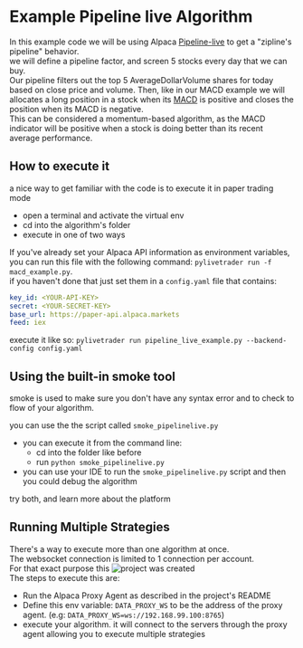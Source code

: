 # Example Pipeline live Algorithm
In this example code we will be using Alpaca 
[Pipeline-live](https://github.com/alpacahq/pipeline-live) to get a 
"zipline's pipeline" behavior.<br>
we will define a pipeline factor, and screen 5 stocks every day that we
 can buy.<br>
Our pipeline filters out the top 5 AverageDollarVolume shares for today based
 on close price and volume. Then, like in our MACD example we will  allocates a
 long position in a stock when its [MACD](https://www.investopedia.com/terms/m/macd.asp) 
is positive and closes the position when its MACD is negative. <br>This can be 
considered a momentum-based algorithm, as the MACD indicator will be positive 
when a stock is doing better than its recent average performance.

## How to execute it
a nice way to get familiar with the code is to execute it in paper trading mode
* open a terminal and activate the virtual env
* cd into the algorithm's folder
* execute in one of two ways

If you've already set your Alpaca API information as environment variables, you
 can run this file with the following command: 
 `pylivetrader run -f macd_example.py`.
<br>
if you haven't done that just set them in a `config.yaml` file that contains:
```yaml
key_id: <YOUR-API-KEY>
secret: <YOUR-SECRET-KEY>
base_url: https://paper-api.alpaca.markets
feed: iex
```
 execute it like so: `pylivetrader run pipeline_live_example.py
 --backend-config config.yaml`
 
## Using the built-in smoke tool
smoke is used to make sure you don't have any syntax error and to check to
 flow of your algorithm.
 
 you can use the the script called `smoke_pipelinelive.py`
 * you can execute it from the command line:
   * cd into the folder like before
   * run `python smoke_pipelinelive.py` 
 * you can use your IDE to run the `smoke_pipelinelive.py` script and then you could
  debug the algorithm
 
 try both, and learn more about the platform
 
 
## Running Multiple Strategies
There's a way to execute more than one algorithm at once.<br>
The websocket connection is limited to 1 connection per account. <br>
For that exact purpose this ![project](https://github.com/shlomikushchi/alpaca-proxy-agent) was created<br>
The steps to execute this are:
* Run the Alpaca Proxy Agent as described in the project's README
* Define this env variable: `DATA_PROXY_WS` to be the address of the proxy agent. (e.g: `DATA_PROXY_WS=ws://192.168.99.100:8765`)
* execute your algorithm. it will connect to the servers through the proxy agent allowing you to execute multiple strategies

